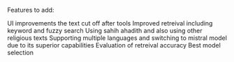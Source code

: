 Features to add:

UI improvements the text cut off after tools
Improved retreival including keyword and fuzzy search
Using sahih ahadith and also using other religious texts
Supporting multiple languages and switching to mistral model due to its superior capabilities
Evaluation of retreival accuracy
Best model selection
